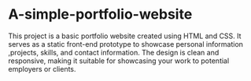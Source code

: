 # A-simple-portfolio-website
This project is a basic portfolio website created using HTML and CSS. It serves as a static front-end prototype to showcase personal information ,projects, skills, and contact information. The design is clean and responsive, making it suitable for showcasing your work to potential employers or clients.
